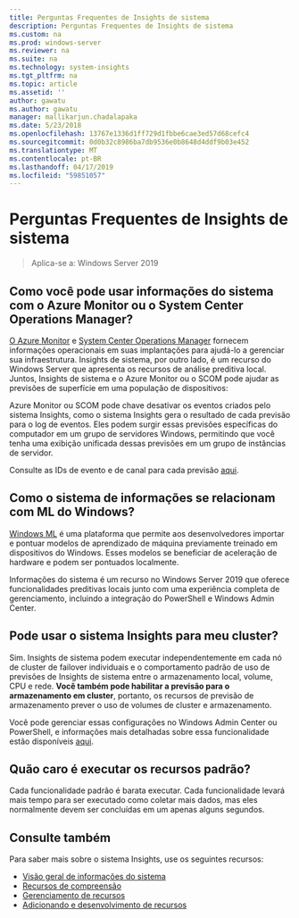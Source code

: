 ```yaml
---
title: Perguntas Frequentes de Insights de sistema
description: Perguntas Frequentes de Insights de sistema
ms.custom: na
ms.prod: windows-server
ms.reviewer: na
ms.suite: na
ms.technology: system-insights
ms.tgt_pltfrm: na
ms.topic: article
ms.assetid: ''
author: gawatu
ms.author: gawatu
manager: mallikarjun.chadalapaka
ms.date: 5/23/2018
ms.openlocfilehash: 13767e1336d1ff729d1fbbe6cae3ed57d68cefc4
ms.sourcegitcommit: 0d0b32c8986ba7db9536e0b8648d4ddf9b03e452
ms.translationtype: MT
ms.contentlocale: pt-BR
ms.lasthandoff: 04/17/2019
ms.locfileid: "59851057"
---
```

# <a name="system-insights-faq"></a>Perguntas Frequentes de Insights de sistema

>Aplica-se a: Windows Server 2019

## <a name="how-can-you-use-system-insights-with-azure-monitor-or-system-center-operations-manager"></a>Como você pode usar informações do sistema com o Azure Monitor ou o System Center Operations Manager?

[O Azure Monitor](https://azure.microsoft.com/services/monitor/) e [System Center Operations Manager](https://docs.microsoft.com/system-center/scom/welcome?view=sc-om-1807) fornecem informações operacionais em suas implantações para ajudá-lo a gerenciar sua infraestrutura. Insights de sistema, por outro lado, é um recurso do Windows Server que apresenta os recursos de análise preditiva local. Juntos, Insights de sistema e o Azure Monitor ou o SCOM pode ajudar as previsões de superfície em uma população de dispositivos:

 Azure Monitor ou SCOM pode chave desativar os eventos criados pelo sistema Insights, como o sistema Insights gera o resultado de cada previsão para o log de eventos. Eles podem surgir essas previsões específicas do computador em um grupo de servidores Windows, permitindo que você tenha uma exibição unificada dessas previsões em um grupo de instâncias de servidor. 
 
 Consulte as IDs de evento e de canal para cada previsão [aqui](https://docs.microsoft.com/windows-server/manage/system-insights/managing-capabilities#retrieving-capability-results).

## <a name="how-does-system-insights-relate-to-windows-ml"></a>Como o sistema de informações se relacionam com ML do Windows?

[Windows ML](https://docs.microsoft.com/windows/uwp/machine-learning/) é uma plataforma que permite aos desenvolvedores importar e pontuar modelos de aprendizado de máquina previamente treinado em dispositivos do Windows. Esses modelos se beneficiar de aceleração de hardware e podem ser pontuados localmente. 

Informações do sistema é um recurso no Windows Server 2019 que oferece funcionalidades preditivas locais junto com uma experiência completa de gerenciamento, incluindo a integração do PowerShell e Windows Admin Center. 

## <a name="can-i-use-system-insights-for-my-cluster"></a>Pode usar o sistema Insights para meu cluster? 

Sim. Insights de sistema podem executar independentemente em cada nó de cluster de failover individuais e o comportamento padrão de uso de previsões de Insights de sistema entre o armazenamento local, volume, CPU e rede. **Você também pode habilitar a previsão para o armazenamento em cluster**, portanto, os recursos de previsão de armazenamento prever o uso de volumes de cluster e armazenamento. 

Você pode gerenciar essas configurações no Windows Admin Center ou PowerShell, e informações mais detalhadas sobre essa funcionalidade estão disponíveis [aqui](https://blogs.technet.microsoft.com/filecab/2018/10/03/using-system-insights-to-forecast-clustered-storage-usage/).
 

## <a name="how-expensive-is-it-to-run-the-default-capabilities"></a>Quão caro é executar os recursos padrão?

Cada funcionalidade padrão é barata executar. Cada funcionalidade levará mais tempo para ser executado como coletar mais dados, mas eles normalmente devem ser concluídas em um apenas alguns segundos. 

## <a name="see-also"></a>Consulte também
Para saber mais sobre o sistema Insights, use os seguintes recursos:

- [Visão geral de informações do sistema](overview.md)
- [Recursos de compreensão](understanding-capabilities.md)
- [Gerenciamento de recursos](managing-capabilities.md)
- [Adicionando e desenvolvimento de recursos](adding-and-developing-capabilities.md)
